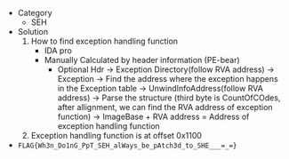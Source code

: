 * Category
  * SEH
* Solution
  1. How to find exception handling function
     * IDA pro
     * Manually Calculated by header information (PE-bear)
       * Optional Hdr $\rightarrow$ Exception Directory(follow RVA address) $\rightarrow$ Exception $\rightarrow$ Find the address where the exception happens in the Exception table $\rightarrow$ UnwindInfoAddress(follow RVA address) $\rightarrow$ Parse the structure (third byte is CountOfCOdes, after allignment, we can find the RVA address of exception function) $\rightarrow$ ImageBase + RVA address = Address of exception handling function
  2. Exception handling function is at offset 0x1100
* ```FLAG{Wh3n_Do1nG_PpT_SEH_alWays_be_pAtch3d_to_SHE___=_=}```